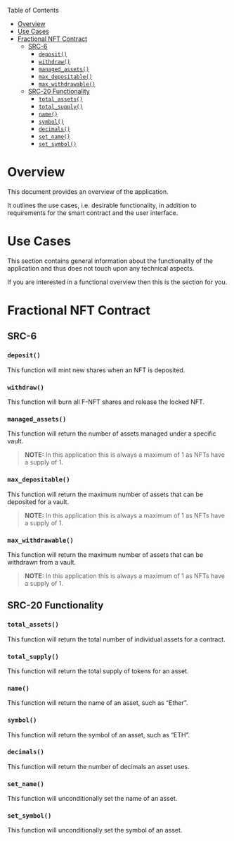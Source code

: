 Table of Contents
- [Overview](#overview)
- [Use Cases](#use-cases)
- [Fractional NFT Contract](#fractional-nft-contract)
  - [SRC-6](#src-6)
    - [`deposit()`](#deposit)
    - [`withdraw()`](#withdraw)
    - [`managed_assets()`](#managed_assets)
    - [`max_depositable()`](#max_depositable)
    - [`max_withdrawable()`](#max_withdrawable)
  - [SRC-20 Functionality](#src-20-functionality)
    - [`total_assets()`](#total_assets)
    - [`total_supply()`](#total_supply)
    - [`name()`](#name)
    - [`symbol()`](#symbol)
    - [`decimals()`](#decimals)
    - [`set_name()`](#set_name)
    - [`set_symbol()`](#set_symbol)

# Overview

This document provides an overview of the application.

It outlines the use cases, i.e. desirable functionality, in addition to requirements for the smart contract and the user interface.

# Use Cases

This section contains general information about the functionality of the application and thus does not touch upon any technical aspects.

If you are interested in a functional overview then this is the section for you.

# Fractional NFT Contract

## SRC-6

### `deposit()`

This function will mint new shares when an NFT is deposited.

### `withdraw()`

This function will burn all F-NFT shares and release the locked NFT.

### `managed_assets()`

This function will return the number of assets managed under a specific vault. 

> **NOTE:** In this application this is always a maximum of 1 as NFTs have a supply of 1.

### `max_depositable()`

This function will return the maximum number of assets that can be deposited for a vault.

> **NOTE:** In this application this is always a maximum of 1 as NFTs have a supply of 1.

### `max_withdrawable()`

This function will return the maximum number of assets that can be withdrawn from a vault.

> **NOTE:** In this application this is always a maximum of 1 as NFTs have a supply of 1.


## SRC-20 Functionality

### `total_assets()`

This function will return the total number of individual assets for a contract.

### `total_supply()`

This function will return the total supply of tokens for an asset.

### `name()`

This function will return the name of an asset, such as “Ether”.

### `symbol()`

This function will return the symbol of an asset, such as “ETH”.

### `decimals()`

This function will return the number of decimals an asset uses.

### `set_name()`

This function will unconditionally set the name of an asset.

### `set_symbol()`

This function will unconditionally set the symbol of an asset.
